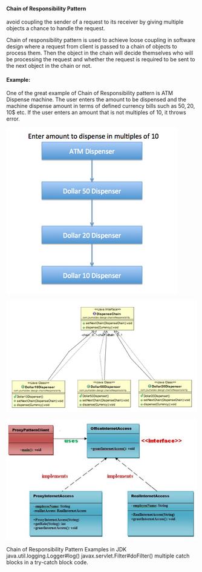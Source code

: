#### Chain of Responsibility Pattern
avoid coupling the sender of a request to its receiver by giving multiple objects a chance to handle the request.

Chain of responsibility pattern is used to achieve loose coupling in software design where a request from client is passed to a chain of objects to process them. Then the object in the chain will decide themselves who will be processing the request and whether the request is required to be sent to the next object in the chain or not.

#### Example:
One of the great example of Chain of Responsibility pattern is ATM Dispense machine. The user enters the amount to be dispensed and the machine dispense amount in terms of defined currency bills such as 50$, 20$, 10$ etc.
If the user enters an amount that is not multiples of 10, it throws error.

![alt chain](https://github.com/dpalankar/programs/blob/master/src/design/pattern/behavioral_chain/chain.png)

![alt chain1](https://github.com/dpalankar/programs/blob/master/src/design/pattern/behavioral_chain/chain1.png)

![alt chain2](https://github.com/dpalankar/programs/blob/master/src/design/pattern/behavioral_chain/chain2.png)

Chain of Responsibility Pattern Examples in JDK
java.util.logging.Logger#log()
javax.servlet.Filter#doFilter()
multiple catch blocks in a try-catch block code. 